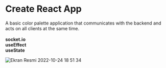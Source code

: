 # Create React App

A basic color palette application that communicates with the backend and acts on all clients at the same time.<br><br>
**socket.io** <br>
**useEffect** <br>
**useState** <br>


![Ekran Resmi 2022-10-24 18 51 34](https://user-images.githubusercontent.com/79373411/197570256-21d013c6-2aaf-48cd-bb22-9eb0b77a95e7.png)
